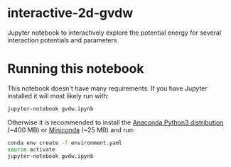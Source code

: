 # interactive-2d-gvdw
Jupyter notebook to interactively explore the potential energy for several interaction potentials and parameters

# Running this notebook
This notebook doesn't have many requirements. If you have Jupyter installed it will most likely run with:
```bash
jupyter-notebook gvdw.ipynb
```

Otherwise it is recommended to install the [Anaconda Python3 distribution](https://www.anaconda.com/download/) (~400 MB)
or [Miniconda](https://conda.io/miniconda.html) (~25 MB) and run:
```bash
conda env create -f environment.yaml
source activate
jupyter-notebook gvdw.ipynb
```
